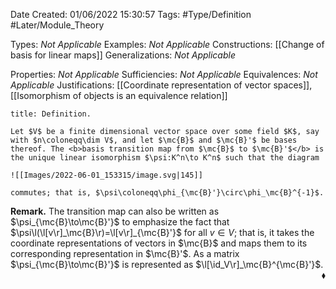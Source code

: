 <div class="topSpace"></div>

Date Created: 01/06/2022 15:30:57
Tags: #Type/Definition #Later/Module_Theory

Types: <i>Not Applicable</i>
Examples: <i>Not Applicable</i>
Constructions: [[Change of basis for linear maps]]
Generalizations: <i>Not Applicable</i>

Properties: <i>Not Applicable</i>
Sufficiencies: <i>Not Applicable</i>
Equivalences: <i>Not Applicable</i>
Justifications: [[Coordinate representation of vector spaces]], [[Isomorphism of objects is an equivalence relation]]

``` ad-Definition
title: Definition.

Let $V$ be a finite dimensional vector space over some field $K$, say with $n\coloneqq\dim V$, and let $\mc{B}$ and $\mc{B}'$ be bases thereof. The <b>basis transition map from $\mc{B}$ to $\mc{B}'$</b> is the unique linear isomorphism $\psi:K^n\to K^n$ such that the diagram

![[Images/2022-06-01_153315/image.svg|145]]

commutes; that is, $\psi\coloneqq\phi_{\mc{B}'}\circ\phi_\mc{B}^{-1}$.

```

<b>Remark.</b> The transition map can also be written as $\psi_{\mc{B}\to\mc{B}'}$ to emphasize the fact that $\psi\l(\l[v\r]_\mc{B}\r)=\l[v\r]_{\mc{B}'}$ for all $v\in V$; that is, it takes the coordinate representations of vectors in $\mc{B}$ and maps them to its corresponding representation in $\mc{B}'$. As a matrix $\psi_{\mc{B}\to\mc{B}'}$ is represented as $\l[\id_V\r]_\mc{B}^{\mc{B}'}$.<span style="float:right;">$\blacklozenge$</span>
